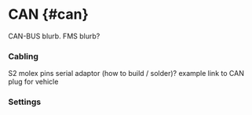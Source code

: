 # CAN {#can}

CAN-BUS blurb. FMS blurb?

### Cabling

S2 molex pins
serial adaptor (how to build / solder)?
example link to CAN plug for vehicle


### Settings


